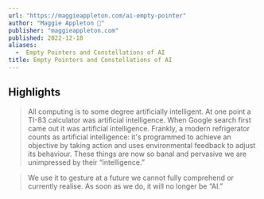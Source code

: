 ```yaml
---
url: "https://maggieappleton.com/ai-empty-pointer"
author: "Maggie Appleton 🧭"
publisher: "maggieappleton.com"
published: 2022-12-18
aliases:
  -  Empty Pointers and Constellations of AI
title: Empty Pointers and Constellations of AI
---
```


## Highlights
> All computing is to some degree artificially intelligent. At one point a TI-83 calculator was artificial intelligence. When Google search first came out it was artificial intelligence. Frankly, a modern refrigerator counts as artificial intelligence: it's programmed to achieve an objective by taking action and uses environmental feedback to adjust its behaviour. These things are now so banal and pervasive we are unimpressed by their “intelligence.”

> We use it to gesture at a future we cannot fully comprehend or currently realise. As soon as we do, it will no longer be “AI.”

